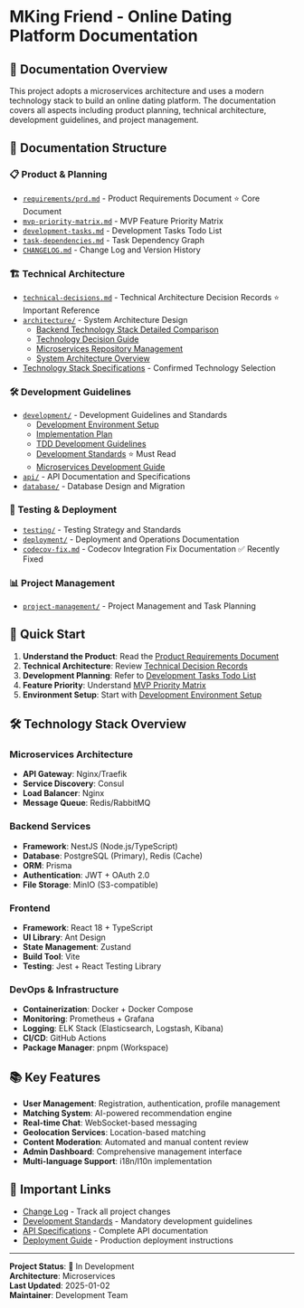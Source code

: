 # MKing Friend - Online Dating Platform Documentation

## 📖 Documentation Overview

This project adopts a microservices architecture and uses a modern technology stack to build an online dating platform. The documentation covers all aspects including product planning, technical architecture, development guidelines, and project management.

## 📁 Documentation Structure

### 📋 Product & Planning
- [`requirements/prd.md`](./requirements/prd.md) - Product Requirements Document ⭐ Core Document
- [`mvp-priority-matrix.md`](./mvp-priority-matrix.md) - MVP Feature Priority Matrix
- [`development-tasks.md`](./development-tasks.md) - Development Tasks Todo List
- [`task-dependencies.md`](./task-dependencies.md) - Task Dependency Graph
- [`CHANGELOG.md`](./CHANGELOG.md) - Change Log and Version History

### 🏗️ Technical Architecture
- [`technical-decisions.md`](./technical-decisions.md) - Technical Architecture Decision Records ⭐ Important Reference
- [`architecture/`](./architecture/) - System Architecture Design
  - [Backend Technology Stack Detailed Comparison](./architecture/backend-technology-comparison.md)
  - [Technology Decision Guide](./architecture/technology-decision-guide.md)
  - [Microservices Repository Management](./architecture/microservices-repository-management.md)
  - [System Architecture Overview](./architecture/system-architecture.md)
- [Technology Stack Specifications](./TECH_STACK.md) - Confirmed Technology Selection

### 🛠️ Development Guidelines
- [`development/`](./development/) - Development Guidelines and Standards
  - [Development Environment Setup](./development/setup.md)
  - [Implementation Plan](./development/implementation-plan.md)
  - [TDD Development Guidelines](./development/tdd-guidelines.md)
  - [Development Standards](./development/DEVELOPMENT_STANDARDS.md) ⭐ Must Read
  - [Microservices Development Guide](./development/microservices-development-guide.md)
- [`api/`](./api/) - API Documentation and Specifications
- [`database/`](./database/) - Database Design and Migration

### 🧪 Testing & Deployment
- [`testing/`](./testing/) - Testing Strategy and Standards
- [`deployment/`](./deployment/) - Deployment and Operations Documentation
- [`codecov-fix.md`](./codecov-fix.md) - Codecov Integration Fix Documentation ✅ Recently Fixed

### 📊 Project Management
- [`project-management/`](./project-management/) - Project Management and Task Planning

## 🚀 Quick Start

1. **Understand the Product**: Read the [Product Requirements Document](./requirements/prd.md)
2. **Technical Architecture**: Review [Technical Decision Records](./technical-decisions.md)
3. **Development Planning**: Refer to [Development Tasks Todo List](./development-tasks.md)
4. **Feature Priority**: Understand [MVP Priority Matrix](./mvp-priority-matrix.md)
5. **Environment Setup**: Start with [Development Environment Setup](./development/setup.md)

## 🛠️ Technology Stack Overview

### Microservices Architecture
- **API Gateway**: Nginx/Traefik
- **Service Discovery**: Consul
- **Load Balancer**: Nginx
- **Message Queue**: Redis/RabbitMQ

### Backend Services
- **Framework**: NestJS (Node.js/TypeScript)
- **Database**: PostgreSQL (Primary), Redis (Cache)
- **ORM**: Prisma
- **Authentication**: JWT + OAuth 2.0
- **File Storage**: MinIO (S3-compatible)

### Frontend
- **Framework**: React 18 + TypeScript
- **UI Library**: Ant Design
- **State Management**: Zustand
- **Build Tool**: Vite
- **Testing**: Jest + React Testing Library

### DevOps & Infrastructure
- **Containerization**: Docker + Docker Compose
- **Monitoring**: Prometheus + Grafana
- **Logging**: ELK Stack (Elasticsearch, Logstash, Kibana)
- **CI/CD**: GitHub Actions
- **Package Manager**: pnpm (Workspace)

## 📚 Key Features

- **User Management**: Registration, authentication, profile management
- **Matching System**: AI-powered recommendation engine
- **Real-time Chat**: WebSocket-based messaging
- **Geolocation Services**: Location-based matching
- **Content Moderation**: Automated and manual content review
- **Admin Dashboard**: Comprehensive management interface
- **Multi-language Support**: i18n/l10n implementation

## 🔗 Important Links

- [Change Log](./CHANGELOG.md) - Track all project changes
- [Development Standards](./development/DEVELOPMENT_STANDARDS.md) - Mandatory development guidelines
- [API Specifications](./api/) - Complete API documentation
- [Deployment Guide](./deployment/) - Production deployment instructions

---

**Project Status**: 🚧 In Development  
**Architecture**: Microservices  
**Last Updated**: 2025-01-02  
**Maintainer**: Development Team
